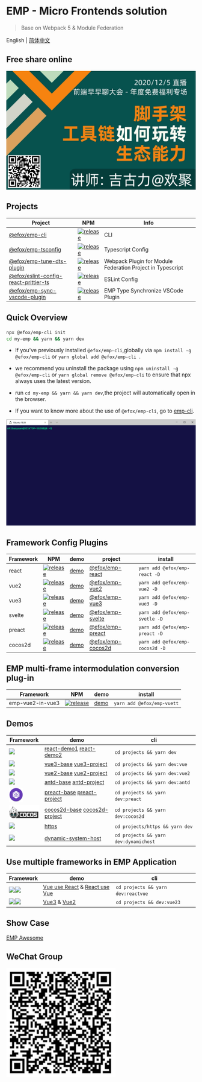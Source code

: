 # EMP - Micro Frontends solution
> Base on Webpack 5 & Module Federation

English | [简体中文](./README-zh_CN.md)

## Free share online

![](./assets/emp-share.jpg)

## Projects
|Project|NPM|Info|
|---|---|---|
|[@efox/emp-cli](packages/emp-cli)|[![release](https://img.shields.io/npm/v/@efox/emp-cli.svg)](https://www.npmjs.com/package/@efox/emp-cli)|CLI|
|[@efox/emp-tsconfig](packages/emp-tsconfig)|[![release](https://img.shields.io/npm/v/@efox/emp-tsconfig.svg)](https://www.npmjs.com/package/@efox/emp-tsconfig)|Typescript Config|
|[@efox/emp-tune-dts-plugin](packages/emp-tune-dts-plugin)|[![release](https://img.shields.io/npm/v/@efox/emp-tune-dts-plugin.svg)](https://www.npmjs.com/package/@efox/emp-tune-dts-plugin)| Webpack Plugin for Module Federation Project in Typescript|
|[@efox/eslint-config-react-prittier-ts](packages/eslint-config-react-prittier-ts)|[![release](https://img.shields.io/npm/v/@efox/eslint-config-react-prittier-ts.svg)](https://www.npmjs.com/package/@efox/eslint-config-react-prittier-ts)|ESLint Config|
|[@efox/emp-sync-vscode-plugin](https://github.com/efoxTeam/emp-sync-vscode-plugin)|[![release](https://img.shields.io/badge/emp--sync--base-v0.1.5-green.svg)](https://marketplace.visualstudio.com/items?itemName=Benny.emp-sync-base)|EMP Type Synchronize VSCode Plugin|

## Quick Overview
```sh
npx @efox/emp-cli init
cd my-emp && yarn && yarn dev
```

+ If you've previously installed `@efox/emp-cli`,globally via `npm install -g @efox/emp-cli` or `yarn global add @efox/emp-cli `.  
+ we recommend you uninstall the package using `npm uninstall -g @efox/emp-cli` or `yarn global remove @efox/emp-cli` to ensure that npx always uses the latest version.

+ run `cd my-emp && yarn && yarn dev`,the project will automatically open in the browser.

+ If you want to know more about the use of `@efox/emp-cli`, go to [emp-cli](https://github.com/efoxTeam/emp/tree/main/packages/emp-cli).

<img src='assets/init.gif' width='600' alt="npx @efox/emp-cli init"/>

## Framework Config Plugins
|Framework|NPM|demo|project|install|
|---|---|---|---|---|
|react|[![release](https://img.shields.io/npm/v/@efox/emp-react.svg)](https://www.npmjs.com/package/@efox/emp-react)|[demo](projects/react)|[@efox/emp-react](packages/emp-frameworks/react)|`yarn add @efox/emp-react -D`|
|vue2|[![release](https://img.shields.io/npm/v/@efox/emp-vue2.svg)](https://www.npmjs.com/package/@efox/emp-vue2)|[demo](projects/vue2)|[@efox/emp-vue2](packages/emp-frameworks/vue2)|`yarn add @efox/emp-vue2 -D`|
|vue3|[![release](https://img.shields.io/npm/v/@efox/emp-vue3.svg)](https://www.npmjs.com/package/@efox/emp-vue3)|[demo](projects/vue3-base)|[@efox/emp-vue3](packages/emp-frameworks/vue3)|`yarn add @efox/emp-vue3 -D`|
|svelte|[![release](https://img.shields.io/npm/v/@efox/emp-svetle.svg)](https://www.npmjs.com/package/@efox/emp-svetle)|[demo](projects/svelte)|[@efox/emp-svelte](packages/emp-frameworks/svelte)|`yarn add @efox/emp-svetle -D`|
|preact|[![release](https://img.shields.io/npm/v/@efox/emp-svetle.svg)](https://www.npmjs.com/package/@efox/emp-preact)|[demo](projects/preact)|[@efox/emp-preact](packages/emp-frameworks/preact)|`yarn add @efox/emp-preact -D`|
|cocos2d|[![release](https://img.shields.io/npm/v/@efox/emp-cocos2d.svg)](https://www.npmjs.com/package/@efox/emp-preact)|[demo](projects/cocos2d)|[@efox/emp-cocos2d](packages/emp-frameworks/cocos2d)|`yarn add @efox/emp-cocos2d -D`|

## EMP multi-frame intermodulation conversion plug-in
|Framework|NPM|demo|install|
|---|---|---|---|
|emp-vue2-in-vue3|[![release](https://img.shields.io/npm/v/@efox/emp-vuett.svg)](https://www.npmjs.com/package/@efox/emp-vuett)|[demo](projects/vue3-project)|`yarn add @efox/emp-vuett`|

## Demos
|Framework|demo|cli|
|---|---|---|
|<img src='assets/react.png' width='38'/>|[react-demo1](projects/demo1) [react-demo2](projects/demo2)|`cd projects && yarn dev`|
|<img src='assets/vue.png' width='38'/>|[vue3-base](projects/vue3-base) [vue3-project](projects/vue3-project)|`cd projects && yarn dev:vue`|
|<img src='assets/vue.png' width='38'/>|[vue2-base](projects/vue2-base) [vue2-project](projects/vue2-project)|`cd projects && yarn dev:vue2`|
|<img src='assets/antd.jpeg' width='38'/>|[antd-base](projects/antd-base) [antd-project](projects/antd-project1)|`cd projects && yarn dev:antd`|
|<img src='assets/preact.png' height='38'/>|[preact-base](projects/preact-base) [preact-project](projects/preact-project)|`cd projects && yarn dev:preact`|
|<img src='assets/cocos2d.png' height='38'/>|[cocos2d-base](projects/cocos2d-base) [cocos2d-project](projects/cocos2d-project)|`cd projects && yarn dev:cocos2d`|
|<img src='assets/https.png' width='38'/>|[https](projects/https)|`cd projects/https && yarn dev`|
|<img src='assets/dynamic.png' height='38'/>|[dynamic-system-host](projects/dynamic-system-host)|`cd projects && yarn dev:dynamichost`|

## Use multiple frameworks in EMP Application
|Framework|demo|cli|
|---|---|---|
|<img src='assets/react.png' width='38'/><img src='assets/vue.png' width='38'/>|[Vue use React](projects/reactVue-vue) & [React use Vue](projects/reactVue-react)|`cd projects && yarn dev:reactvue`|
|<img src='assets/vue.png' width='38'/><img src='assets/vue.png' width='38'/>|[Vue3](projects/vue23-vue2) & [Vue2](projects/vue23-vue3)|`cd projects && dev:vue23`|

## Show Case 
[EMP Awesome](https://github.com/efoxTeam/emp-Awesome)

## WeChat Group
<img src='assets/WeChat.png' width='290'/>

